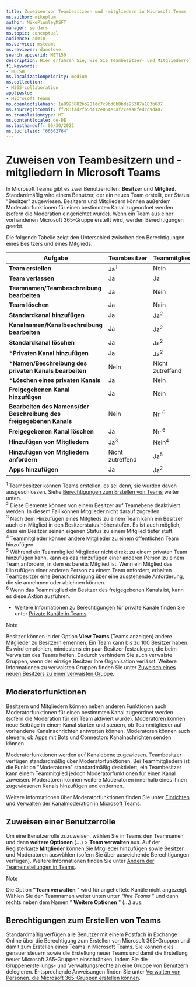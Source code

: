 ```yaml
---
title: Zuweisen von Teambesitzern und -mitgliedern in Microsoft Teams
ms.author: mikeplum
author: MikePlumleyMSFT
manager: serdars
ms.topic: conceptual
audience: admin
ms.service: msteams
ms.reviewer: dansteve
search.appverid: MET150
description: Hier erfahren Sie, wie Sie Teambesitzer- und Mitgliederrollen sowie Berechtigungen (einschließlich Berechtigungen zum Erstellen von Teams) in Microsoft Teams zuweisen.
f1.keywords:
- NOCSH
ms.localizationpriority: medium
ms.collection:
- M365-collaboration
appliesto:
- Microsoft Teams
ms.openlocfilehash: 1a8993882bb281dc7c9bd6b8bde95387a183b637
ms.sourcegitcommit: ff783fad2fb5d412e864e3af2ceaa8fedcd9da07
ms.translationtype: MT
ms.contentlocale: de-DE
ms.lasthandoff: 06/30/2022
ms.locfileid: "66562764"
---
```

# <a name="assign-team-owners-and-members-in-microsoft-teams"></a>Zuweisen von Teambesitzern und -mitgliedern in Microsoft Teams

In Microsoft Teams gibt es zwei Benutzerrollen: **Besitzer** und **Mitglied**. Standardmäßig wird einem Benutzer, der ein neues Team erstellt, der Status "Besitzer" zugewiesen. Besitzern und Mitgliedern können außerdem Moderatorfunktionen für einen bestimmten Kanal zugeordnet werden (sofern die Moderation eingerichtet wurde). Wenn ein Team aus einer vorhandenen Microsoft 365-Gruppe erstellt wird, werden Berechtigungen geerbt.

Die folgende Tabelle zeigt den Unterschied zwischen den Berechtigungen eines Besitzers und eines Mitglieds.


|    Aufgabe                               | Teambesitzer | Teammitglied |
|-----------------------------------|------------|-------------|
|          **Team erstellen**          |    Ja<sup>1</sup>     |     Nein      |
|          **Team verlassen**           |    Ja     |     Ja     |
|  **Teamnamen/Teambeschreibung bearbeiten**   |    Ja     |     Nein      |
|          **Team löschen**          |    Ja     |     Nein      |
|          **Standardkanal hinzufügen**          |    Ja     |    Ja<sup>2</sup>|
| **Kanalnamen/Kanalbeschreibung bearbeiten** |    Ja     |    Ja<sup>2</sup>|
|        **Standardkanal löschen**         |    Ja     |    Ja<sup>2</sup>|
|          ***Privaten Kanal hinzufügen**          |    Ja     |    Ja<sup>2</sup>|
| ***Namen/Beschreibung des privaten Kanals bearbeiten** |    Nein     |    Nicht zutreffend|
|        ***Löschen eines privaten Kanals**         |    Ja     |    Nein|
|          **Freigegebenen Kanal hinzufügen**          |    Ja     |    Nein|
| **Bearbeiten des Namens/der Beschreibung des freigegebenen Kanals** |    Nein     |    Nr<sup>. 6</sup>|
|        **Freigegebenen Kanal löschen**         |    Ja     |    Nr<sup>. 6</sup>|
|          **Hinzufügen von Mitgliedern**          |  Ja<sup>3</sup>   |     Nein<sup>4</sup>    |
|          **Hinzufügen von Mitgliedern anfordern**          |  Nicht zutreffend   |     Ja<sup>5</sup>     |
|           **Apps hinzufügen**            |    Ja     |    Ja<sup>2</sup>|

<sup>1</sup> Teambesitzer können Teams erstellen, es sei denn, sie wurden davon ausgeschlossen. Siehe [Berechtigungen zum Erstellen von Teams](#permissions-to-create-teams) weiter unten.<br>
<sup>2</sup> Diese Elemente können von einem Besitzer auf Teamebene deaktiviert werden. In diesem Fall können Mitglieder nicht darauf zugreifen.<br>
<sup>3</sup> Nach dem Hinzufügen eines Mitglieds zu einem Team kann ein Besitzer auch ein Mitglied in den Besitzerstatus höherstufen. Es ist auch möglich, dass ein Besitzer seinen eigenen Status zu einem Mitglied tiefer stuft.<br>
<sup>4</sup> Teammitglieder können andere Mitglieder zu einem öffentlichen Team hinzufügen.<br>
<sup>5</sup> Während ein Teammitglied Mitglieder nicht direkt zu einem privaten Team hinzufügen kann, kann es das Hinzufügen einer anderen Person zu einem Team anfordern, in dem es bereits Mitglied ist. Wenn ein Mitglied das Hinzufügen einer anderen Person zu einem Team anfordert, erhalten Teambesitzer eine Benachrichtigung über eine ausstehende Anforderung, die sie annehmen oder ablehnen können.<br>
<sup>6</sup> Wenn das Teammitglied ein Besitzer des freigegebenen Kanals ist, kann es diese Aktion ausführen.

* Weitere Informationen zu Berechtigungen für private Kanäle finden Sie unter [Private Kanäle in Teams](private-channels.md).

> [!NOTE]
> Besitzer können in der Option **View Teams** (Teams anzeigen) andere Mitglieder zu Besitzern ernennen. Ein Team kann bis zu 100 Besitzer haben. Es wird empfohlen, mindestens ein paar Besitzer festzulegen, die beim Verwalten des Teams helfen. Dadurch verhindern Sie auch verwaiste Gruppen, wenn der einzige Besitzer Ihre Organisation verlässt. Weitere Informationen zu verwaisten Gruppen finden Sie unter [Zuweisen eines neuen Besitzers zu einer verwaisten Gruppe](https://support.office.com/article/Assign-a-new-owner-to-an-orphaned-group-86bb3db6-8857-45d1-95c8-f6d540e45732).

## <a name="moderator-capabilities"></a>Moderatorfunktionen

Besitzern und Mitgliedern können neben anderen Funktionen auch Moderatorfunktionen für einen bestimmten Kanal zugeordnet werden (sofern die Moderation für ein Team aktiviert wurde). Moderatoren können neue Beiträge in einem Kanal starten und steuern, ob Teammitglieder auf vorhandene Kanalnachrichten antworten können. Moderatoren können auch steuern, ob Apps mit Bots und Connectors Kanalnachrichten senden können.

Moderatorfunktionen werden auf Kanalebene zugewiesen. Teambesitzer verfügen standardmäßig über Moderatorfunktionen. Bei Teammitgliedern ist die Funktion "Moderatoren" standardmäßig deaktiviert, ein Teambesitzer kann einem Teammitglied jedoch Moderatorfunktionen für einen Kanal zuweisen. Moderatoren können weitere Moderatoren innerhalb eines ihnen zugewiesenen Kanals hinzufügen und entfernen.

Weitere Informationen über Moderatorfunktionen finden Sie unter [Einrichten und Verwalten der Kanalmoderation in Microsoft Teams](manage-channel-moderation-in-teams.md).

## <a name="assign-a-user-role"></a>Zuweisen einer Benutzerrolle

Um eine Benutzerrolle zuzuweisen, wählen Sie in Teams den Teamnamen und dann **weitere Optionen** (**...**) > **Team verwalten** aus. Auf der Registerkarte **Mitglieder** können Sie Mitglieder hinzufügen sowie Besitzer und Moderatoren auswählen (sofern Sie über ausreichende Berechtigungen verfügen). Weitere Informationen finden Sie unter [Ändern der Teameinstellungen in Teams](https://support.office.com/article/ce053b04-1b8e-4796-baa8-90dc427b3acc).

> [!NOTE]
> Die Option **"Team verwalten** " wird für angeheftete Kanäle nicht angezeigt. Wählen Sie den Teamnamen weiter unten unter *"Ihre Teams* " und dann rechts neben dem Namen " **Weitere Optionen** " (**...**) aus.

## <a name="permissions-to-create-teams"></a>Berechtigungen zum Erstellen von Teams

Standardmäßig verfügen alle Benutzer mit einem Postfach in Exchange Online über die Berechtigung zum Erstellen von Microsoft 365-Gruppen und damit zum Erstellen eines Teams in Microsoft Teams. Sie können dies genauer steuern sowie die Erstellung neuer Teams und damit die Erstellung neuer Microsoft 365-Gruppen einschränken, indem Sie die Gruppenerstellungs- und Verwaltungsrechte an eine Gruppe von Benutzern delegieren. Entsprechende Anweisungen finden Sie unter [Verwalten von Personen, die Microsoft 365-Gruppen erstellen können](https://support.office.com/article/manage-who-can-create-office-365-groups-4c46c8cb-17d0-44b5-9776-005fced8e618).
